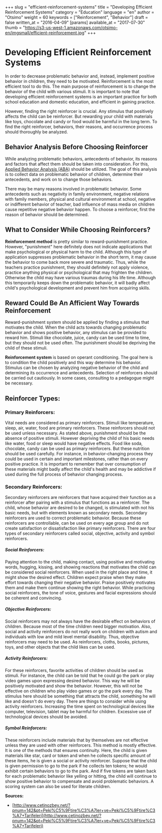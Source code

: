 +++
slug = "efficient-reinforcement-systems"
title = "Developing Efficient Reinforcement Systems"
category = "Education"
language = "en"
author = "Otsimo"
weight = 60
keywords = ["Reinforcement", "Behavior"]
draft = false
written_at = "2016-04-09"
[params]
available_at = "2017-07-30"
thumb = "https://s3-us-west-1.amazonaws.com/otsimo-en/imgsmall/efficient-reinforcement.jpg"
+++

# Developing Efficient Reinforcement Systems

In order to decrease problematic behavior and, instead, implement positive behavior in children, they need to be motivated. Reinforcement is the most efficient tool to do this. The main purpose of reinforcement is to change the behavior of the child with various stimuli. It is important to note that developing efficient reinforcement systems is an important practice for both school education and domestic education, and efficient in gaining practice.

However, finding the right reinforcer is crucial. Any stimulus that positively affects the child can be reinforcer. But rewarding your child with materials like toys, chocolate and candy or food would be harmful in the long term. To find the right reinforcer, behaviors, their reasons, and occurrence process should thoroughly be analyzed.

## Behavior Analysis Before Choosing Reinforcer

While analyzing problematic behaviors, antecedents of behavior, its reasons and factors that affect them should be taken into consideration. For this, [Applied Behavior Analysis (ABA)](/applied-behavior-analysis-aba-2/) should be utilized. The goal of this analysis is to collect data on problematic behavior of children, determine their antecedents, and work on to change those behaviors.


There may be many reasons involved in problematic behavior. Some antecedents such as negativity in family environment, negative relations with family members, physical and cultural environment at school, negative or indifferent behavior of teacher, bad influence of mass media on children cause repetitive negative behavior happen. To choose a reinforcer, first the reason of behavior should be determined.


## What to Consider While Choosing Reinforcers?

**Reinforcement method** is pretty similar to reward-punishment practice. However, "punishment" here definitely does not indicate applications that make psychological or physical harm to the child. Although this type of application suppresses problematic behavior in the short term, it may cause the behavior to come back more severe and traumatic. Thus, while the teachers practice punishment, they should definitely not apply violence, practice anything physical or psychological that may frighten the children. Otherwise the child may have various traumas during his life time. Although this temporarily keeps down the problematic behavior, it will badly affect child's psychological development and prevent him from acquiring skills.

## Reward Could Be An Afficient Way Towards Reinforcement

Reward-punishment system should be applied by finding a stimulus that motivates the child. When the child acts towards changing problematic behavior and shows positive behavior, any stimulus can be provided to reward him. Stimuli like chocolate, juice, candy can be used time to time, but they should not be used often. The punishment should be depriving the child of these stimuli.

**Reinforcement system** is based on operant conditioning. The goal here is to condition the child positively and this way determine his behavior. Stimulus can be chosen by analyzing negative behavior of the child and determining its occurrence and antecedents. Selection of reinforcers should be carried out cautiously. In some cases, consulting to a pedagogue might be necessary.

## Reinforcer Types:

### Primary Reinforcers:

Vital needs are considered as primary reinforcers. Stimuli like temperature, sleep, air, water, food are primary reinforcers. These reinforcers should not be used unless necessary. As stated above, punishment should be the absence of positive stimuli. However depriving the child of his basic needs like water, food or sleep would have negative effects. Food like soda, chocolate, candy can be used as primary reinforcers. But these nutrition should be used carefully. For instance, in behavior-changing process they could be used in certain and important milestones, rather than on every positive practice. It is important to remember that over consumption of these materials might badly affect the child's health and may be addictive if used during the full process of behavior changing process.

### Secondary Reinforcers:

Secondary reinforcers are reinforcers that have acquired their function as a reinforcer after pairing with a stimulus that functions as a reinforcer. The child, whose behavior are desired to be changed, is stimulated with not his basic needs, but with elements known as secondary needs. Secondary reinforcers are used to correct problematic behavior. Because these reinforcers are controllable, can be used on every age group and do not create satisfaction or dissatisfaction like primary reinforcers. There are four types of secondary reinforcers called social, objective, activity and symbol reinforcers.

##### Social Reinforcers:
Paying attention to the child, making contact, using positive and motivating words, hugging, kissing, and showing reactions that motivates the child can be considered social reinforcers. When used in the right place and time, it might show the desired effect. Children expect praise when they make effort towards changing their negative behavior. Praise positively motivates them and make them continue showing the right behavior. While practicing social reinforcers, the tone of voice, gestures and facial expressions should be coherent and convincing.

##### Objective Reinforcers:
Social reinforcers may not always have the desirable effect on behaviors of children. Because most of the time children need bigger motivation. Also, social and activity reinforcers do not really work on children with autism and individuals with low and mild level mental disability. Thus, objective reinforcers may need to be used. As reinforcers, cloths, books, pictures, toys, and other objects that the child likes can be used.

##### Activity Reinforcers:
For these reinforcers, favorite activities of children should be used as stimuli. For instance, the child can be told that he could go the park or play video games upon expressing desired behavior. This way he will be positively motivated and show the behavior. However, this will not be effective on children who play video games or go the park every day. The stimulus here should be something that attracts the child, something he will like and doesn't do every day. There are things to consider while using activity reinforcers. Increasing the time spent on technological devices like computer, television, tablet may be harmful for children. Excessive use of technological devices should be avoided.

##### Symbol Reinforcers:
These reinforcers include materials that by themselves are not effective unless they are used with other reinforcers. This method is mostly effective. It is one of the methods that ensures continuity. Here, the child is given materials like star, card or token and when he collects specific amount of these items, he is given a social or activity reinforcer. Suppose that the child is given permission to go to the park if he collects ten tokens; he would exhibit certain behaviors to go to the park. And if five tokens are taken back for each problematic behavior like yelling or hitting, the child will continue to show positive behavior to compensate and avoid problematic behaviors. A scoring system can also be used for literate children.

**Sources:**

  * [http://www.cetinozbey.net/?pnum=142&pt=Peki%C5%9Ftire%C3%A7ler+ve+Peki%C5%9Ftire%C3%A7+Tarifeleri](http://www.cetinozbey.net/?pnum=142&pt=Peki%C5%9Ftire%C3%A7ler+ve+Peki%C5%9Ftire%C3%A7+Tarifeleri)
